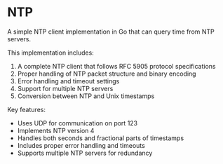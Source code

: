 # NTP
A simple NTP client implementation in Go that can query time from NTP servers.

This implementation includes:

1. A complete NTP client that follows RFC 5905 protocol specifications
2. Proper handling of NTP packet structure and binary encoding
3. Error handling and timeout settings
4. Support for multiple NTP servers
5. Conversion between NTP and Unix timestamps

Key features:

* Uses UDP for communication on port 123
* Implements NTP version 4
* Handles both seconds and fractional parts of timestamps
* Includes proper error handling and timeouts
* Supports multiple NTP servers for redundancy